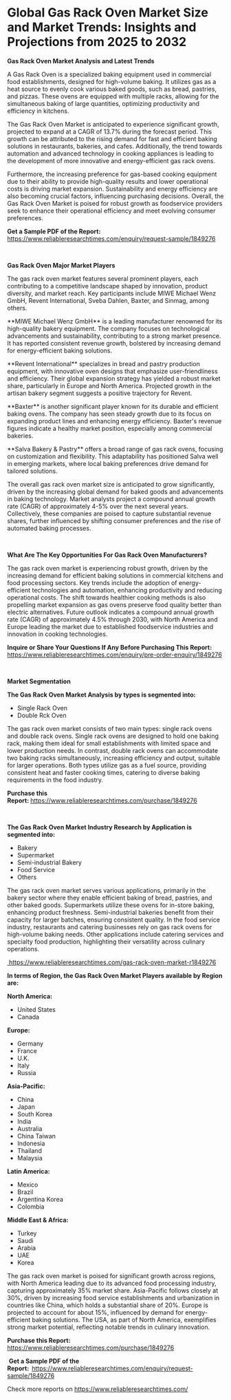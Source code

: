<p><h1>Global Gas Rack Oven Market Size and Market Trends: Insights and Projections from 2025 to 2032</h1></p><p><strong>Gas Rack Oven Market Analysis and Latest Trends</strong></p>
<p><p>A Gas Rack Oven is a specialized baking equipment used in commercial food establishments, designed for high-volume baking. It utilizes gas as a heat source to evenly cook various baked goods, such as bread, pastries, and pizzas. These ovens are equipped with multiple racks, allowing for the simultaneous baking of large quantities, optimizing productivity and efficiency in kitchens.</p><p>The Gas Rack Oven Market is anticipated to experience significant growth, projected to expand at a CAGR of 13.7% during the forecast period. This growth can be attributed to the rising demand for fast and efficient baking solutions in restaurants, bakeries, and cafes. Additionally, the trend towards automation and advanced technology in cooking appliances is leading to the development of more innovative and energy-efficient gas rack ovens.</p><p>Furthermore, the increasing preference for gas-based cooking equipment due to their ability to provide high-quality results and lower operational costs is driving market expansion. Sustainability and energy efficiency are also becoming crucial factors, influencing purchasing decisions. Overall, the Gas Rack Oven Market is poised for robust growth as foodservice providers seek to enhance their operational efficiency and meet evolving consumer preferences.</p></p>
<p><strong>Get a Sample PDF of the Report:&nbsp;</strong> <a href="https://www.reliableresearchtimes.com/enquiry/request-sample/1849276?utm_campaign=2305&utm_medium=2&utm_source=Github&utm_content=ia&utm_term=22022025&utm_id=gas-rack-oven">https://www.reliableresearchtimes.com/enquiry/request-sample/1849276</a></p>
<p>&nbsp;</p>
<p><strong>Gas Rack Oven Major Market Players</strong></p>
<p><p>The gas rack oven market features several prominent players, each contributing to a competitive landscape shaped by innovation, product diversity, and market reach. Key participants include MIWE Michael Wenz GmbH, Revent International, Sveba Dahlen, Baxter, and Sinmag, among others.</p><p>**MIWE Michael Wenz GmbH** is a leading manufacturer renowned for its high-quality bakery equipment. The company focuses on technological advancements and sustainability, contributing to a strong market presence. It has reported consistent revenue growth, bolstered by increasing demand for energy-efficient baking solutions.</p><p>**Revent International** specializes in bread and pastry production equipment, with innovative oven designs that emphasize user-friendliness and efficiency. Their global expansion strategy has yielded a robust market share, particularly in Europe and North America. Projected growth in the artisan bakery segment suggests a positive trajectory for Revent.</p><p>**Baxter** is another significant player known for its durable and efficient baking ovens. The company has seen steady growth due to its focus on expanding product lines and enhancing energy efficiency. Baxter's revenue figures indicate a healthy market position, especially among commercial bakeries.</p><p>**Salva Bakery & Pastry** offers a broad range of gas rack ovens, focusing on customization and flexibility. This adaptability has positioned Salva well in emerging markets, where local baking preferences drive demand for tailored solutions.</p><p>The overall gas rack oven market size is anticipated to grow significantly, driven by the increasing global demand for baked goods and advancements in baking technology. Market analysts project a compound annual growth rate (CAGR) of approximately 4-5% over the next several years. Collectively, these companies are poised to capture substantial revenue shares, further influenced by shifting consumer preferences and the rise of automated baking processes.</p></p>
<p>&nbsp;</p>
<p><strong>What Are The Key Opportunities For Gas Rack Oven Manufacturers?</strong></p>
<p><p>The gas rack oven market is experiencing robust growth, driven by the increasing demand for efficient baking solutions in commercial kitchens and food processing sectors. Key trends include the adoption of energy-efficient technologies and automation, enhancing productivity and reducing operational costs. The shift towards healthier cooking methods is also propelling market expansion as gas ovens preserve food quality better than electric alternatives. Future outlook indicates a compound annual growth rate (CAGR) of approximately 4.5% through 2030, with North America and Europe leading the market due to established foodservice industries and innovation in cooking technologies.</p></p>
<p><strong>Inquire or Share Your Questions If Any Before Purchasing This Report:</strong> <a href="https://www.reliableresearchtimes.com/enquiry/pre-order-enquiry/1849276?utm_campaign=2305&utm_medium=2&utm_source=Github&utm_content=ia&utm_term=22022025&utm_id=gas-rack-oven">https://www.reliableresearchtimes.com/enquiry/pre-order-enquiry/1849276</a></p>
<p>&nbsp;</p>
<p><strong>Market Segmentation</strong></p>
<p><strong>The Gas Rack Oven Market Analysis by types is segmented into:</strong></p>
<p><ul><li>Single Rack Oven</li><li>Double Rck Oven</li></ul></p>
<p><p>The gas rack oven market consists of two main types: single rack ovens and double rack ovens. Single rack ovens are designed to hold one baking rack, making them ideal for small establishments with limited space and lower production needs. In contrast, double rack ovens can accommodate two baking racks simultaneously, increasing efficiency and output, suitable for larger operations. Both types utilize gas as a fuel source, providing consistent heat and faster cooking times, catering to diverse baking requirements in the food industry.</p></p>
<p><strong>Purchase this Report:&nbsp;</strong><a href="https://www.reliableresearchtimes.com/purchase/1849276?utm_campaign=2305&utm_medium=2&utm_source=Github&utm_content=ia&utm_term=22022025&utm_id=gas-rack-oven">https://www.reliableresearchtimes.com/purchase/1849276</a></p>
<p>&nbsp;</p>
<p><strong>The Gas Rack Oven Market Industry Research by Application is segmented into:</strong></p>
<p><ul><li>Bakery</li><li>Supermarket</li><li>Semi-industrial Bakery</li><li>Food Service</li><li>Others</li></ul></p>
<p><p>The gas rack oven market serves various applications, primarily in the bakery sector where they enable efficient baking of bread, pastries, and other baked goods. Supermarkets utilize these ovens for in-store baking, enhancing product freshness. Semi-industrial bakeries benefit from their capacity for larger batches, ensuring consistent quality. In the food service industry, restaurants and catering businesses rely on gas rack ovens for high-volume baking needs. Other applications include catering services and specialty food production, highlighting their versatility across culinary operations.</p></p>
<p><a href="https://www.reliableresearchtimes.com/gas-rack-oven-market-r1849276?utm_campaign=2305&utm_medium=2&utm_source=Github&utm_content=ia&utm_term=22022025&utm_id=gas-rack-oven">&nbsp;https://www.reliableresearchtimes.com/gas-rack-oven-market-r1849276</a></p>
<p><strong>In terms of Region, the Gas Rack Oven Market Players available by Region are:</strong></p>
<p>
    <p> <strong> North America: </strong>
        <ul>
            <li>United States</li>
            <li>Canada</li>
        </ul>
        </p> 
    <p> <strong> Europe: </strong>
        <ul>
            <li>Germany</li>
            <li>France</li>
            <li>U.K.</li>
            <li>Italy</li>
            <li>Russia</li>
        </ul>
        </p> 
    <p> <strong> Asia-Pacific: </strong>
        <ul>
            <li>China</li>
            <li>Japan</li>
            <li>South Korea</li>
            <li>India</li>
            <li>Australia</li>
            <li>China Taiwan</li>
            <li>Indonesia</li>
            <li>Thailand</li>
            <li>Malaysia</li>
        </ul>
        </p> 
    <p> <strong> Latin America: </strong>
        <ul>
            <li>Mexico</li>
            <li>Brazil</li>
            <li>Argentina Korea</li>
            <li>Colombia</li>
        </ul>
        </p> 
    <p> <strong> Middle East & Africa: </strong>
        <ul>
            <li>Turkey</li>
            <li>Saudi</li>
            <li>Arabia</li>
            <li>UAE</li>
            <li>Korea</li>
        </ul>
    </p>
    </p>
<p><p>The gas rack oven market is poised for significant growth across regions, with North America leading due to its advanced food processing industry, capturing approximately 35% market share. Asia-Pacific follows closely at 30%, driven by increasing food service establishments and urbanization in countries like China, which holds a substantial share of 20%. Europe is projected to account for about 15%, influenced by demand for energy-efficient baking solutions. The USA, as part of North America, exemplifies strong market potential, reflecting notable trends in culinary innovation.</p></p>
<p><strong>Purchase this Report: </strong><a href="https://www.reliableresearchtimes.com/purchase/1849276?utm_campaign=2305&utm_medium=2&utm_source=Github&utm_content=ia&utm_term=22022025&utm_id=gas-rack-oven">https://www.reliableresearchtimes.com/purchase/1849276</a></p>
<p>&nbsp;<strong>Get a Sample PDF of the Report:&nbsp;&nbsp;</strong><a href="https://www.reliableresearchtimes.com/enquiry/request-sample/1849276?utm_campaign=2305&utm_medium=2&utm_source=Github&utm_content=ia&utm_term=22022025&utm_id=gas-rack-oven">https://www.reliableresearchtimes.com/enquiry/request-sample/1849276</a></p>
<p><strong></strong></p>
<p>Check more reports on <a href="https://www.reliableresearchtimes.com/?utm_campaign=2305&utm_medium=2&utm_source=Github&utm_content=ia&utm_term=22022025&utm_id=gas-rack-oven">https://www.reliableresearchtimes.com/</a></p>